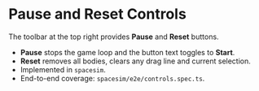 # Pause and Reset Controls

The toolbar at the top right provides **Pause** and **Reset** buttons.

- **Pause** stops the game loop and the button text toggles to **Start**.
- **Reset** removes all bodies, clears any drag line and current selection.
- Implemented in `spacesim`.
- End-to-end coverage: `spacesim/e2e/controls.spec.ts`.
